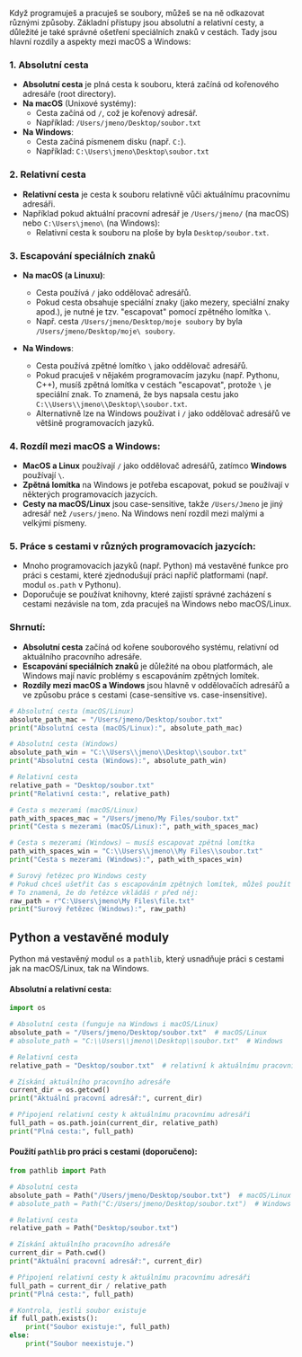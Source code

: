 Když programuješ a pracuješ se soubory, můžeš se na ně odkazovat různými způsoby. Základní přístupy jsou absolutní a relativní cesty, a důležité je také správné ošetření speciálních znaků v cestách. Tady jsou hlavní rozdíly a aspekty mezi macOS a Windows:

### 1. **Absolutní cesta**
- **Absolutní cesta** je plná cesta k souboru, která začíná od kořenového adresáře (root directory).
- **Na macOS** (Unixové systémy): 
  - Cesta začíná od `/`, což je kořenový adresář.
  - Například: `/Users/jmeno/Desktop/soubor.txt`
- **Na Windows**: 
  - Cesta začíná písmenem disku (např. `C:`).
  - Například: `C:\Users\jmeno\Desktop\soubor.txt`

### 2. **Relativní cesta**
- **Relativní cesta** je cesta k souboru relativně vůči aktuálnímu pracovnímu adresáři.
- Například pokud aktuální pracovní adresář je `/Users/jmeno/` (na macOS) nebo `C:\Users\jmeno\` (na Windows):
  - Relativní cesta k souboru na ploše by byla `Desktop/soubor.txt`.

### 3. **Escapování speciálních znaků**
- **Na macOS (a Linuxu)**:
  - Cesta používá `/` jako oddělovač adresářů.
  - Pokud cesta obsahuje speciální znaky (jako mezery, speciální znaky apod.), je nutné je tzv. "escapovat" pomocí zpětného lomítka `\`.
  - Např. cesta `/Users/jmeno/Desktop/moje soubory` by byla `/Users/jmeno/Desktop/moje\ soubory`.
  
- **Na Windows**:
  - Cesta používá zpětné lomítko `\` jako oddělovač adresářů.
  - Pokud pracuješ v nějakém programovacím jazyku (např. Pythonu, C++), musíš zpětná lomítka v cestách "escapovat", protože `\` je speciální znak. To znamená, že bys napsala cestu jako `C:\\Users\\jmeno\\Desktop\\soubor.txt`.
  - Alternativně lze na Windows používat i `/` jako oddělovač adresářů ve většině programovacích jazyků.

### 4. **Rozdíl mezi macOS a Windows:**
- **MacOS a Linux** používají `/` jako oddělovač adresářů, zatímco **Windows** používají `\`.
- **Zpětná lomítka** na Windows je potřeba escapovat, pokud se používají v některých programovacích jazycích.
- **Cesty na macOS/Linux** jsou case-sensitive, takže `/Users/Jmeno` je jiný adresář než `/users/jmeno`. Na Windows není rozdíl mezi malými a velkými písmeny.

### 5. **Práce s cestami v různých programovacích jazycích:**
- Mnoho programovacích jazyků (např. Python) má vestavěné funkce pro práci s cestami, které zjednodušují práci napříč platformami (např. modul `os.path` v Pythonu).
- Doporučuje se používat knihovny, které zajistí správné zacházení s cestami nezávisle na tom, zda pracuješ na Windows nebo macOS/Linux.

### Shrnutí:
- **Absolutní cesta** začíná od kořene souborového systému, relativní od aktuálního pracovního adresáře.
- **Escapování speciálních znaků** je důležité na obou platformách, ale Windows mají navíc problémy s escapováním zpětných lomítek.
- **Rozdíly mezi macOS a Windows** jsou hlavně v oddělovačích adresářů a ve způsobu práce s cestami (case-sensitive vs. case-insensitive).

```py
# Absolutní cesta (macOS/Linux)
absolute_path_mac = "/Users/jmeno/Desktop/soubor.txt"
print("Absolutní cesta (macOS/Linux):", absolute_path_mac)

# Absolutní cesta (Windows)
absolute_path_win = "C:\\Users\\jmeno\\Desktop\\soubor.txt"
print("Absolutní cesta (Windows):", absolute_path_win)

# Relativní cesta
relative_path = "Desktop/soubor.txt"
print("Relativní cesta:", relative_path)

# Cesta s mezerami (macOS/Linux)
path_with_spaces_mac = "/Users/jmeno/My Files/soubor.txt"
print("Cesta s mezerami (macOS/Linux):", path_with_spaces_mac)

# Cesta s mezerami (Windows) – musíš escapovat zpětná lomítka
path_with_spaces_win = "C:\\Users\\jmeno\\My Files\\soubor.txt"
print("Cesta s mezerami (Windows):", path_with_spaces_win)

# Surový řetězec pro Windows cesty
# Pokud chceš ušetřit čas s escapováním zpětných lomítek, můžeš použít surové řetězce v Pythonu. 
# To znamená, že do řetězce vkládáš r před něj:
raw_path = r"C:\Users\jmeno\My Files\file.txt"
print("Surový řetězec (Windows):", raw_path)
```



## **Python a vestavěné moduly**

Python má vestavěný modul `os` a `pathlib`, který usnadňuje práci s cestami jak na macOS/Linux, tak na Windows.

#### **Absolutní a relativní cesta:**

```python
import os

# Absolutní cesta (funguje na Windows i macOS/Linux)
absolute_path = "/Users/jmeno/Desktop/soubor.txt"  # macOS/Linux
# absolute_path = "C:\\Users\\jmeno\\Desktop\\soubor.txt"  # Windows

# Relativní cesta
relative_path = "Desktop/soubor.txt"  # relativní k aktuálnímu pracovnímu adresáři

# Získání aktuálního pracovního adresáře
current_dir = os.getcwd()
print("Aktuální pracovní adresář:", current_dir)

# Připojení relativní cesty k aktuálnímu pracovnímu adresáři
full_path = os.path.join(current_dir, relative_path)
print("Plná cesta:", full_path)
```

#### **Použití `pathlib` pro práci s cestami (doporučeno):**

```python
from pathlib import Path

# Absolutní cesta
absolute_path = Path("/Users/jmeno/Desktop/soubor.txt")  # macOS/Linux
# absolute_path = Path("C:/Users/jmeno/Desktop/soubor.txt")  # Windows

# Relativní cesta
relative_path = Path("Desktop/soubor.txt")

# Získání aktuálního pracovního adresáře
current_dir = Path.cwd()
print("Aktuální pracovní adresář:", current_dir)

# Připojení relativní cesty k aktuálnímu pracovnímu adresáři
full_path = current_dir / relative_path
print("Plná cesta:", full_path)

# Kontrola, jestli soubor existuje
if full_path.exists():
    print("Soubor existuje:", full_path)
else:
    print("Soubor neexistuje.")
```